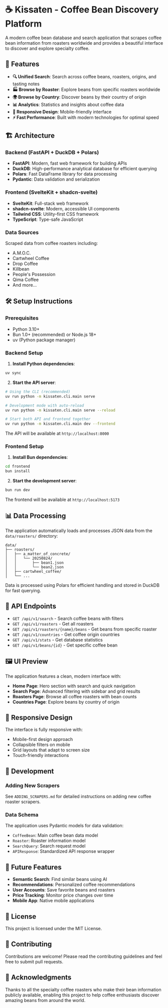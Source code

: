 # ☕ Kissaten - Coffee Bean Discovery Platform

A modern coffee bean database and search application that scrapes coffee bean information from roasters worldwide and provides a beautiful interface to discover and explore specialty coffee.

## 🚀 Features

- **🔍 Unified Search**: Search across coffee beans, roasters, origins, and tasting notes
- **🏭 Browse by Roaster**: Explore beans from specific roasters worldwide
- **🌍 Browse by Country**: Discover beans by their country of origin
- **📊 Analytics**: Statistics and insights about coffee data
- **📱 Responsive Design**: Mobile-friendly interface
- **⚡ Fast Performance**: Built with modern technologies for optimal speed

## 🏗️ Architecture

### Backend (FastAPI + DuckDB + Polars)
- **FastAPI**: Modern, fast web framework for building APIs
- **DuckDB**: High-performance analytical database for efficient querying
- **Polars**: Fast DataFrame library for data processing
- **Pydantic**: Data validation and serialization

### Frontend (SvelteKit + shadcn-svelte)
- **SvelteKit**: Full-stack web framework
- **shadcn-svelte**: Modern, accessible UI components
- **Tailwind CSS**: Utility-first CSS framework
- **TypeScript**: Type-safe JavaScript

### Data Sources
Scraped data from coffee roasters including:
- A.M.O.C.
- Cartwheel Coffee
- Drop Coffee
- Killbean
- People's Possession
- Qima Coffee
- And more...

## 🛠️ Setup Instructions

### Prerequisites
- Python 3.10+
- Bun 1.0+ (recommended) or Node.js 18+
- uv (Python package manager)

### Backend Setup

1. **Install Python dependencies**:
```bash
uv sync
```

2. **Start the API server**:
```bash
# Using the CLI (recommended)
uv run python -m kissaten.cli.main serve

# Development mode with auto-reload
uv run python -m kissaten.cli.main serve --reload

# Start both API and frontend together
uv run python -m kissaten.cli.main dev --frontend
```

The API will be available at `http://localhost:8000`

### Frontend Setup

1. **Install Bun dependencies**:
```bash
cd frontend
bun install
```

2. **Start the development server**:
```bash
bun run dev
```

The frontend will be available at `http://localhost:5173`

## 📊 Data Processing

The application automatically loads and processes JSON data from the `data/roasters/` directory:

```
data/
├── roasters/
│   ├── a_matter_of_concrete/
│   │   └── 20250824/
│   │       ├── bean1.json
│   │       └── bean2.json
│   ├── cartwheel_coffee/
│   └── ...
```

Data is processed using Polars for efficient handling and stored in DuckDB for fast querying.

## 🔌 API Endpoints

- `GET /api/v1/search` - Search coffee beans with filters
- `GET /api/v1/roasters` - Get all roasters
- `GET /api/v1/roasters/{name}/beans` - Get beans from specific roaster
- `GET /api/v1/countries` - Get coffee origin countries
- `GET /api/v1/stats` - Get database statistics
- `GET /api/v1/beans/{id}` - Get specific coffee bean

## 🖼️ UI Preview

The application features a clean, modern interface with:

- **Home Page**: Hero section with search and quick navigation
- **Search Page**: Advanced filtering with sidebar and grid results
- **Roasters Page**: Browse all coffee roasters with bean counts
- **Countries Page**: Explore beans by country of origin

## 📱 Responsive Design

The interface is fully responsive with:
- Mobile-first design approach
- Collapsible filters on mobile
- Grid layouts that adapt to screen size
- Touch-friendly interactions

## 🧪 Development

### Adding New Scrapers

See `ADDING_SCRAPERS.md` for detailed instructions on adding new coffee roaster scrapers.

### Data Schema

The application uses Pydantic models for data validation:
- `CoffeeBean`: Main coffee bean data model
- `Roaster`: Roaster information model
- `SearchQuery`: Search request model
- `APIResponse`: Standardized API response wrapper

## 🔮 Future Features

- **Semantic Search**: Find similar beans using AI
- **Recommendations**: Personalized coffee recommendations
- **User Accounts**: Save favorite beans and roasters
- **Price Tracking**: Monitor price changes over time
- **Mobile App**: Native mobile applications

## 📄 License

This project is licensed under the MIT License.

## 🤝 Contributing

Contributions are welcome! Please read the contributing guidelines and feel free to submit pull requests.

## 🙏 Acknowledgments

Thanks to all the specialty coffee roasters who make their bean information publicly available, enabling this project to help coffee enthusiasts discover amazing beans from around the world.